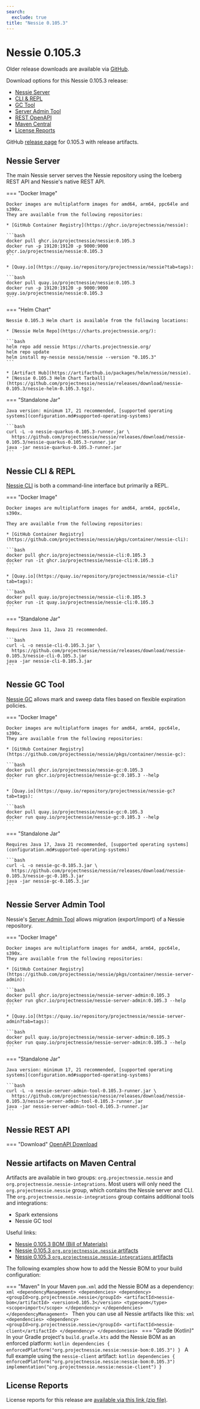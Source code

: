 ```yaml
---
search:
  exclude: true
title: "Nessie 0.105.3"
---
```


# Nessie 0.105.3

Older release downloads are available via [GitHub](https://github.com/projectnessie/nessie/releases).

Download options for this Nessie 0.105.3 release:

* [Nessie Server](#nessie-server)
* [CLI & REPL](#nessie-cli--repl)
* [GC Tool](#nessie-gc-tool)
* [Server Admin Tool](#nessie-server-admin-tool)
* [REST OpenAPI](#nessie-rest-api)
* [Maven Central](#nessie-artifacts-on-maven-central)
* [License Reports](#license-reports)

GitHub [release page](https://github.com/projectnessie/nessie/releases/tag/nessie-0.105.3) for 0.105.3 with release artifacts.

## Nessie Server

The main Nessie server serves the Nessie repository using the Iceberg REST API and Nessie's native REST API.

=== "Docker Image"

    Docker images are multiplatform images for amd64, arm64, ppc64le and s390x.
    They are available from the following repositories:

    * [GitHub Container Registry](https://ghcr.io/projectnessie/nessie):

    ```bash
    docker pull ghcr.io/projectnessie/nessie:0.105.3
    docker run -p 19120:19120 -p 9000:9000 ghcr.io/projectnessie/nessie:0.105.3
    ```

    * [Quay.io](https://quay.io/repository/projectnessie/nessie?tab=tags):

    ```bash
    docker pull quay.io/projectnessie/nessie:0.105.3
    docker run -p 19120:19120 -p 9000:9000 quay.io/projectnessie/nessie:0.105.3
    ```

=== "Helm Chart"

    Nessie 0.105.3 Helm chart is available from the following locations:

    * [Nessie Helm Repo](https://charts.projectnessie.org/):

    ```bash
    helm repo add nessie https://charts.projectnessie.org/
    helm repo update
    helm install my-nessie nessie/nessie --version "0.105.3"
    ```

    * [Artifact Hub](https://artifacthub.io/packages/helm/nessie/nessie).
    * [Nessie 0.105.3 Helm Chart Tarball](https://github.com/projectnessie/nessie/releases/download/nessie-0.105.3/nessie-helm-0.105.3.tgz).

=== "Standalone Jar"

    Java version: minimum 17, 21 recommended, [supported operating systems](configuration.md#supported-operating-systems)

    ```bash
    curl -L -o nessie-quarkus-0.105.3-runner.jar \
      https://github.com/projectnessie/nessie/releases/download/nessie-0.105.3/nessie-quarkus-0.105.3-runner.jar
    java -jar nessie-quarkus-0.105.3-runner.jar
    ```

## Nessie CLI & REPL

[Nessie CLI](cli.md) is both a command-line interface but primarily a REPL.

=== "Docker Image"

    Docker images are multiplatform images for amd64, arm64, ppc64le, s390x.

    They are available from the following repositories:

    * [GitHub Container Registry](https://github.com/projectnessie/nessie/pkgs/container/nessie-cli):

    ```bash
    docker pull ghcr.io/projectnessie/nessie-cli:0.105.3
    docker run -it ghcr.io/projectnessie/nessie-cli:0.105.3 
    ```

    * [Quay.io](https://quay.io/repository/projectnessie/nessie-cli?tab=tags):

    ```bash
    docker pull quay.io/projectnessie/nessie-cli:0.105.3
    docker run -it quay.io/projectnessie/nessie-cli:0.105.3
    ```

=== "Standalone Jar"

    Requires Java 11, Java 21 recommended.

    ```bash
    curl -L -o nessie-cli-0.105.3.jar \
      https://github.com/projectnessie/nessie/releases/download/nessie-0.105.3/nessie-cli-0.105.3.jar
    java -jar nessie-cli-0.105.3.jar
    ```

## Nessie GC Tool

[Nessie GC](gc.md) allows mark and sweep data files based on flexible expiration policies.

=== "Docker Image"

    Docker images are multiplatform images for amd64, arm64, ppc64le, s390x.
    They are available from the following repositories:

    * [GitHub Container Registry](https://github.com/projectnessie/nessie/pkgs/container/nessie-gc):

    ```bash
    docker pull ghcr.io/projectnessie/nessie-gc:0.105.3
    docker run ghcr.io/projectnessie/nessie-gc:0.105.3 --help
    ```

    * [Quay.io](https://quay.io/repository/projectnessie/nessie-gc?tab=tags):

    ```bash
    docker pull quay.io/projectnessie/nessie-gc:0.105.3
    docker run quay.io/projectnessie/nessie-gc:0.105.3 --help
    ```

=== "Standalone Jar"

    Requires Java 17, Java 21 recommended, [supported operating systems](configuration.md#supported-operating-systems)

    ```bash
    curl -L -o nessie-gc-0.105.3.jar \
      https://github.com/projectnessie/nessie/releases/download/nessie-0.105.3/nessie-gc-0.105.3.jar
    java -jar nessie-gc-0.105.3.jar
    ```

## Nessie Server Admin Tool

Nessie's [Server Admin Tool](export_import.md) allows migration (export/import) of a
Nessie repository.

=== "Docker Image"

    Docker images are multiplatform images for amd64, arm64, ppc64le, s390x.
    They are available from the following repositories:

    * [GitHub Container Registry](https://github.com/projectnessie/nessie/pkgs/container/nessie-server-admin):

    ```bash
    docker pull ghcr.io/projectnessie/nessie-server-admin:0.105.3
    docker run ghcr.io/projectnessie/nessie-server-admin:0.105.3 --help
    ```

    * [Quay.io](https://quay.io/repository/projectnessie/nessie-server-admin?tab=tags):

    ```bash
    docker pull quay.io/projectnessie/nessie-server-admin:0.105.3
    docker run quay.io/projectnessie/nessie-server-admin:0.105.3 --help
    ```

=== "Standalone Jar"

    Java version: minimum 17, 21 recommended, [supported operating systems](configuration.md#supported-operating-systems)

    ```bash
    curl -L -o nessie-server-admin-tool-0.105.3-runner.jar \
      https://github.com/projectnessie/nessie/releases/download/nessie-0.105.3/nessie-server-admin-tool-0.105.3-runner.jar
    java -jar nessie-server-admin-tool-0.105.3-runner.jar
    ```

## Nessie REST API

=== "Download"
    [OpenAPI Download](https://github.com/projectnessie/nessie/releases/download/nessie-0.105.3/nessie-openapi-0.105.3.yaml)

## Nessie artifacts on Maven Central

Artifacts are available in two groups: `org.projectnessie.nessie` and
`org.projectnessie.nessie-integrations`. Most users will only need the `org.projectnessie.nessie`
group, which contains the Nessie server and CLI. The `org.projectnessie.nessie-integrations` group
contains additional tools and integrations:

* Spark extensions
* Nessie GC tool

Useful links:

* [Nessie 0.105.3 BOM (Bill of Materials)](https://search.maven.org/artifact/org.projectnessie.nessie/nessie-bom/0.105.3/pom)
* [Nessie 0.105.3 `org.projectnessie.nessie` artifacts](https://search.maven.org/search?q=g:org.projectnessie.nessie%20v:0.105.3)
* [Nessie 0.105.3 `org.projectnessie.nessie-integrations` artifacts](https://search.maven.org/search?q=g:org.projectnessie.nessie-integrations%20v:0.105.3)

The following examples show how to add the Nessie BOM to your build configuration:

=== "Maven"
    In your Maven `pom.xml` add the Nessie BOM as a dependency:
    ```xml
    <dependencyManagement>
      <dependencies>
        <dependency>
          <groupId>org.projectnessie.nessie</groupId>
          <artifactId>nessie-bom</artifactId>
          <version>0.105.3</version>
          <type>pom</type>
          <scope>import</scope>
        </dependency>
      </dependencies>
    </dependencyManagement>
    ```
    Then you can use all Nessie artifacts like this:
    ```xml
    <dependencies>
      <dependency>
        <groupId>org.projectnessie.nessie</groupId>
        <artifactId>nessie-client</artifactId>
      </dependency>
    </dependencies>
    ```
=== "Gradle (Kotlin)"
    In your Gradle project's `build.gradle.kts` add the Nessie BOM as an enforced platform:
    ```kotlin
    dependencies {
      enforcedPlatform("org.projectnessie.nessie:nessie-bom:0.105.3")
    }
    ```
    A full example using the `nessie-client` artifact:
    ```kotlin
    dependencies {
      enforcedPlatform("org.projectnessie.nessie:nessie-bom:0.105.3")
      implementation("org.projectnessie.nessie:nessie-client")
    }
    ```

## License Reports

License reports for this release are [available via this link (zip file)](https://github.com/projectnessie/nessie/releases/download/nessie-0.105.3/nessie-aggregated-license-report-0.105.3.zip).

